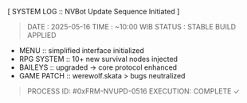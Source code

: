 [ SYSTEM LOG :: NVBot Update Sequence Initiated ]
> DATE   : 2025-05-16
> TIME   : ~10:00 WIB
> STATUS : STABLE BUILD APPLIED

+ MENU       :: simplified interface initialized
+ RPG SYSTEM :: 10+ new survival nodes injected
+ BAILEYS    :: upgraded → core protocol enhanced
+ GAME PATCH :: werewolf.skata > bugs neutralized

> PROCESS ID: #0xFRM-NVUPD-0516
> EXECUTION: COMPLETE ✓
